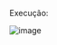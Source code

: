 Execução:

![image](https://user-images.githubusercontent.com/74461314/198740765-40829e42-e5e4-4649-9e43-814fe0aa9da7.png)
